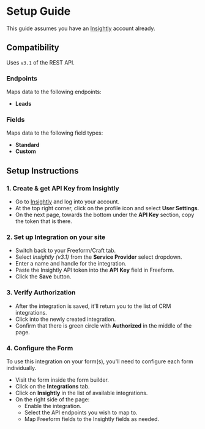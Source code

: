 # Setup Guide

This guide assumes you have an [Insightly](https://www.insightly.com/) account already.

## Compatibility

Uses `v3.1` of the REST API.

### Endpoints
Maps data to the following endpoints:

- **Leads**

### Fields
Maps data to the following field types:

- **Standard**
- **Custom**

## Setup Instructions

### 1. Create & get API Key from Insightly

- Go to [Insightly](https://www.insightly.com/) and log into your account.
- At the top right corner, click on the profile icon and select **User Settings**.
- On the next page, towards the bottom under the **API Key** section, copy the token that is there.

### 2. Set up Integration on your site

- Switch back to your Freeform/Craft tab.
- Select *Insightly (v3.1)* from the **Service Provider** select dropdown.
- Enter a name and handle for the integration.
- Paste the Insightly API token into the **API Key** field in Freeform.
- Click the **Save** button.

### 3. Verify Authorization

- After the integration is saved, it'll return you to the list of CRM integrations.
- Click into the newly created integration.
- Confirm that there is green circle with **Authorized** in the middle of the page.

### 4. Configure the Form

To use this integration on your form(s), you'll need to configure each form individually.

- Visit the form inside the form builder.
- Click on the **Integrations** tab.
- Click on **Insightly** in the list of available integrations.
- On the right side of the page:
    - Enable the integration.
    - Select the API endpoints you wish to map to.
    - Map Freeform fields to the Insightly fields as needed.